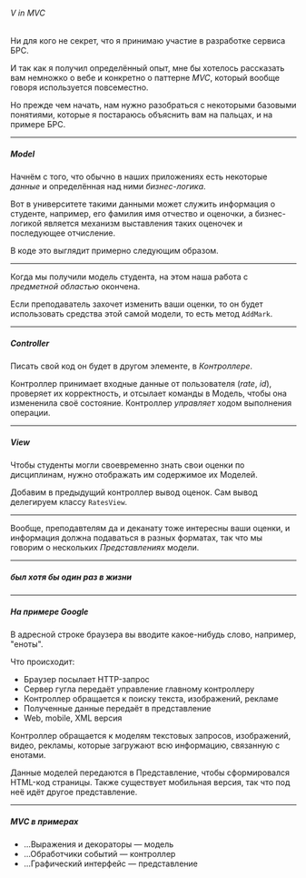 ###### V in MVC

Ни для кого не секрет, что я принимаю участие в разработке сервиса БРС.

И так как я получил определённый опыт, мне бы хотелось рассказать вам
немножко о вебе и конкретно о паттерне _MVC_, который вообще говоря
используется повсеместно.

Но прежде чем начать, нам нужно разобраться с некоторыми базовыми понятиями,
которые я постараюсь объяснить вам на пальцах, и на примере БРС.

---

##### Model

Начнём с того, что обычно в наших приложениях есть некоторые _данные_
и определённая над ними _бизнес-логика_.

Вот в университете такими данными может служить информация о студенте,
например, его фамилия имя отчество и оценочки, а бизнес-логикой является
механизм выставления таких оценочек и последующее отчисление.

В коде это выглядит примерно следующим образом.

---

Когда мы получили модель студента, на этом наша работа с _предметной областью_
окончена.

Если преподаватель захочет изменить ваши оценки, то он будет использовать
средства этой самой модели, то есть метод `AddMark`.

---

##### Controller

Писать свой код он будет в другом элементе, в _Контроллере_.

Контроллер принимает входные данные от пользователя (_rate_, _id_),
проверяет их корректность, и отсылает команды в Модель, чтобы она
измененила своё состояние. Контроллер _управляет_ ходом выполнения операции.

---

##### View

Чтобы студенты могли своевременно знать свои оценки по дисциплинам,
нужно отображать им содержимое их Моделей.

Добавим в предыдущий контроллер вывод оценок.
Сам вывод делегируем классу `RatesView`.

---

Вообще, преподавтелям да и деканату тоже интересны ваши оценки, и информация должна подаваться в разных форматах, так что мы говорим о нескольких _Представлениях_ модели.

---

##### был хотя бы один раз в жизни

---

##### На примере Google

В адресной строке браузера вы вводите какое-нибудь слово, например, "еноты".

Что происходит:

* Браузер посылает HTTP-запрос
* Сервер гугла передаёт управление главному контроллеру
* Контроллер обращается к поиску текста, изображений, рекламе
* Полученные данные передаёт в представление
* Web, mobile, XML версия


Контроллер обращается к моделям текстовых запросов, изображений, видео, рекламы,
которые загружают всю информацию, связанную с енотами.

Данные моделей передаются в Представление, чтобы сформировался HTML-код страницы.
Также существует мобильная версия, так что под неё идёт другое представление.

---

##### MVC в примерах

* ...Выражения и декораторы — модель
* ...Обработчики событий — контроллер
* ...Графический интерфейс — представление
